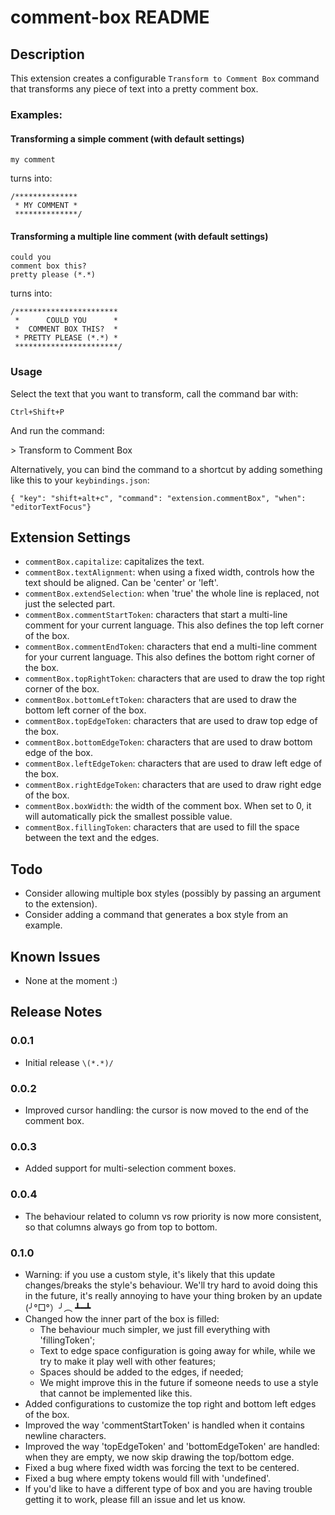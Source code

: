 # comment-box README

## Description

This extension creates a configurable `Transform to Comment Box` command that transforms any piece of text into a pretty comment box.


### Examples:
#### Transforming a simple comment (with default settings)

```
my comment
```

turns into:

```
/**************
 * MY COMMENT *
 **************/
```


#### Transforming a multiple line comment (with default settings)
```
could you
comment box this?
pretty please (*.*)
```
turns into:

```
/***********************
 *      COULD YOU      *
 *  COMMENT BOX THIS?  *
 * PRETTY PLEASE (*.*) *
 ***********************/
```

### Usage
Select the text that you want to transform, call the command bar with:

`Ctrl+Shift+P`

And run the command:

\> Transform to Comment Box

Alternatively, you can bind the command to a shortcut by adding something like this to your `keybindings.json`:
```
{ "key": "shift+alt+c", "command": "extension.commentBox", "when": "editorTextFocus"}
```

## Extension Settings

* `commentBox.capitalize`: capitalizes the text.
* `commentBox.textAlignment`: when using a fixed width, controls how the text should be aligned. Can be 'center' or 'left'.
* `commentBox.extendSelection`: when 'true' the whole line is replaced, not just the selected part.
* `commentBox.commentStartToken`: characters that start a multi-line comment for your current language. This also defines the top left corner of the box.
* `commentBox.commentEndToken`: characters that end a multi-line comment for your current language. This also defines the bottom right corner of the box.
* `commentBox.topRightToken`: characters that are used to draw the top right corner of the box.
* `commentBox.bottomLeftToken`: characters that are used to draw the bottom left corner of the box.
* `commentBox.topEdgeToken`: characters that are used to draw top edge of the box.
* `commentBox.bottomEdgeToken`: characters that are used to draw bottom edge of the box.
* `commentBox.leftEdgeToken`: characters that are used to draw left edge of the box.
* `commentBox.rightEdgeToken`: characters that are used to draw right edge of the box.
* `commentBox.boxWidth`: the width of the comment box. When set to 0, it will automatically pick the smallest possible value.
* `commentBox.fillingToken`: characters that are used to fill the space between the text and the edges.

## Todo
* Consider allowing multiple box styles (possibly by passing an argument to the extension).
* Consider adding a command that generates a box style from an example.

## Known Issues

* None at the moment :)

## Release Notes

### 0.0.1
* Initial release `\(*.*)/`

### 0.0.2
* Improved cursor handling: the cursor is now moved to the end of the comment box.

### 0.0.3
* Added support for multi-selection comment boxes.

### 0.0.4
* The behaviour related to column vs row priority is now more consistent, so that columns always go from top to bottom.

### 0.1.0
* Warning: if you use a custom style, it's likely that this update changes/breaks the style's behaviour. We'll try hard to avoid doing this in the future, it's really annoying to have your thing broken by an update (╯°□°）╯︵ ┻━┻
* Changed how the inner part of the box is filled:
    * The behaviour much simpler, we just fill everything with 'fillingToken';
    * Text to edge space configuration is going away for while, while we try to make it play well with other features;
    * Spaces should be added to the edges, if needed;
    * We might improve this in the future if someone needs to use a style that cannot be implemented like this.
* Added configurations to customize the top right and bottom left edges of the box.
* Improved the way 'commentStartToken' is handled when it contains newline characters.
* Improved the way 'topEdgeToken' and 'bottomEdgeToken' are handled: when they are empty, we now skip drawing the top/bottom  edge.
* Fixed a bug where fixed width was forcing the text to be centered.
* Fixed a bug where empty tokens would fill with 'undefined'.
* If you'd like to have a different type of box and you are having trouble getting it to work, please fill an issue and let us know.
